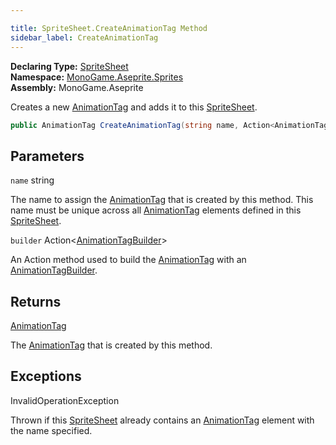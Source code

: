```yaml
---

title: SpriteSheet.CreateAnimationTag Method
sidebar_label: CreateAnimationTag
---
```

**Declaring Type:** [SpriteSheet](../)  
**Namespace:** [MonoGame.Aseprite.Sprites](../../)  
**Assembly:** MonoGame.Aseprite

Creates a new [AnimationTag](../../AnimationTag/) and adds it to this [SpriteSheet](../).

```csharp
public AnimationTag CreateAnimationTag(string name, Action<AnimationTagBuilder> builder);
```

## Parameters

`name`  string

The name to assign the [AnimationTag](../../AnimationTag/) that is created by this method.  This name must be unique across all [AnimationTag](../../AnimationTag/) elements defined in this [SpriteSheet](../).

`builder`  Action\<[AnimationTagBuilder](../../AnimationTagBuilder/)\>

An Action method used to build the [AnimationTag](../../AnimationTag/) with an [AnimationTagBuilder](../../AnimationTagBuilder/).

## Returns

[AnimationTag](../../AnimationTag/)

The [AnimationTag](../../AnimationTag/) that is created by this method.

## Exceptions

InvalidOperationException

Thrown if this [SpriteSheet](../) already contains an [AnimationTag](../../AnimationTag/) element with the  name specified.



